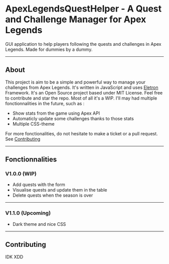 # ApexLegendsQuestHelper - A Quest and Challenge Manager for Apex Legends
GUI application to help players following the quests and challenges in Apex Legends. Made for dummies by a dummy.

--- 
## About
This project is aim to be a simple and powerful way to manage your challenges from Apex Legends. It's written in JavaScript and uses  [Eletron](https://www.electronjs.org) Framework. 
It's an Open Source project based under MIT License. Feel free to contribute and star the repo. Most of all it's a WIP. 
I'll may had multiple fonctionnalities in the future, such as : 
- Show stats from the game using Apex API
- Automaticly update some challenges thanks to those stats
- Multiple CSS-theme

For more fonctionalities, do not hesitate to make a ticket or a pull request. See [Contributing]()

--- 
## Fonctionnalities 
### V1.0.0 (WIP)
- Add quests with the form 
- Visualise quests and update them in the table
- Delete quests when the season is over
---
### V1.1.0 (Upcoming)
- Dark theme and nice CSS
---
## Contributing
IDK XDD